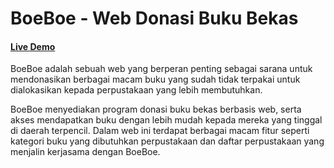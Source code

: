 # BoeBoe - Web Donasi Buku Bekas
#### <a href="https://boeboe-web.github.io/web-pt1-responsive/"><p>Live Demo</p></a>

BoeBoe adalah sebuah web yang berperan penting sebagai sarana untuk mendonasikan berbagai macam buku yang sudah tidak terpakai untuk dialokasikan kepada perpustakaan yang lebih membutuhkan.

BoeBoe menyediakan program donasi buku bekas berbasis web, serta akses mendapatkan buku dengan lebih mudah kepada mereka yang tinggal di daerah terpencil. Dalam web ini terdapat berbagai macam fitur seperti kategori buku yang dibutuhkan perpustakaan dan daftar perpustakaan yang menjalin kerjasama dengan BoeBoe.
